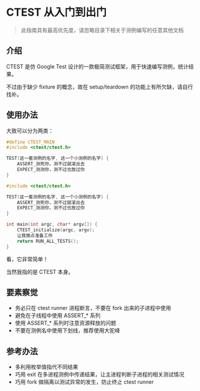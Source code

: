 # CTEST 从入门到出门

> 此指南具有最高优先度，请忽略目录下相关于测例编写的任意其他文档

## 介绍

CTEST 是仿 Google Test 设计的一款极简测试框架，用于快速编写测例，统计结果。

不过由于缺少 fixture 的概念，故在 setup/teardown 的功能上有所欠缺，请自行找补。

## 使用办法

大致可以分为两类：

```c
#define CTEST_MAIN
#include <ctest/ctest.h>

TEST(这一套测例的名字, 这一个小测例的名字) {
    ASSERT_测死你，测不过就滚出去
    EXPECT_测测你，测不过也放过你
}
```

```c
#include <ctest/ctest.h>

TEST(这一套测例的名字, 这一个小测例的名字) {
    ASSERT_测死你，测不过就滚出去
    EXPECT_测测你，测不过也放过你
}

int main(int argc, char* argv[]) {
    CTEST_initialize(argc, argv);
    让我做点准备工作
    return RUN_ALL_TESTS();
}
```

看，它非常简单！

当然我指的是 CTEST 本身。

## 要素察觉

- 务必只在 ctest runner 进程断言，不要在 fork 出来的子进程中使用
- 避免在子线程中使用 ASSERT\_\* 系列
- 使用 ASSERT\_\* 系列时注意资源释放的问题
- 不要在测例名中使用下划线，推荐使用大驼峰

## 参考办法

- 多利用枚举值指代不同结果
- 巧用 exit 在多进程测例中传递结果，让主进程判断子进程的相关测试情况
- 巧用 fork 做隔离以测试异常的发生，防止终止 ctest runner
